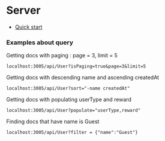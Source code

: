# Server

 - [Quick start](./README.md#Examples-about-quey)

### Examples about query

Getting docs with paging : page = 3, limit = 5
```
localhost:3005/api/User?isPaging=true&page=3&limit=5
```
Getting docs with descending name and ascending createdAt
```
localhost:3005/api/User?sort="-name createdAt"
```
Getting docs with populating userType and reward
```
localhost:3005/api/User?populate="userType,reward"
```
Finding docs that have name is Guest

```
localhost:3005/api/User?filter = {"name":"Guest"}
```
 
